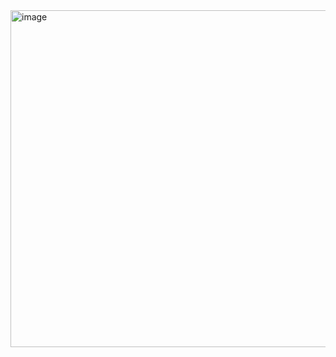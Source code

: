 <img width="1843" height="539" alt="image" src="https://github.com/user-attachments/assets/963b23f0-4f8b-4a15-932d-8d30d9eaddbd" />
